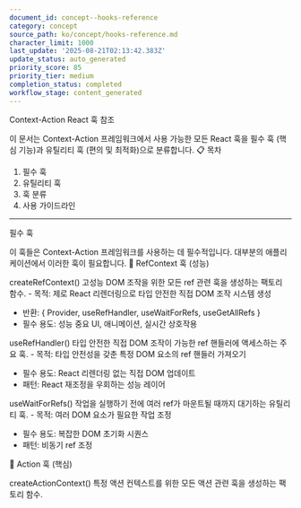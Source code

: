 ```yaml
---
document_id: concept--hooks-reference
category: concept
source_path: ko/concept/hooks-reference.md
character_limit: 1000
last_update: '2025-08-21T02:13:42.383Z'
update_status: auto_generated
priority_score: 85
priority_tier: medium
completion_status: completed
workflow_stage: content_generated
---
```

Context-Action React 훅 참조

이 문서는 Context-Action 프레임워크에서 사용 가능한 모든 React 훅을 필수 훅 (핵심 기능)과 유틸리티 훅 (편의 및 최적화)으로 분류합니다. 📋 목차

1. 필수 훅
2. 유틸리티 훅
3. 훅 분류
4. 사용 가이드라인

---

필수 훅

이 훅들은 Context-Action 프레임워크를 사용하는 데 필수적입니다. 대부분의 애플리케이션에서 이러한 훅이 필요합니다. 🔧 RefContext 훅 (성능)

createRefContext<T>()
고성능 DOM 조작을 위한 모든 ref 관련 훅을 생성하는 팩토리 함수. - 목적: 제로 React 리렌더링으로 타입 안전한 직접 DOM 조작 시스템 생성
- 반환: { Provider, useRefHandler, useWaitForRefs, useGetAllRefs }
- 필수 용도: 성능 중요 UI, 애니메이션, 실시간 상호작용

useRefHandler()
타입 안전한 직접 DOM 조작이 가능한 ref 핸들러에 액세스하는 주요 훅. - 목적: 타입 안전성을 갖춘 특정 DOM 요소의 ref 핸들러 가져오기
- 필수 용도: React 리렌더링 없는 직접 DOM 업데이트
- 패턴: React 재조정을 우회하는 성능 레이어

useWaitForRefs()
작업을 실행하기 전에 여러 ref가 마운트될 때까지 대기하는 유틸리티 훅. - 목적: 여러 DOM 요소가 필요한 작업 조정
- 필수 용도: 복잡한 DOM 초기화 시퀀스
- 패턴: 비동기 ref 조정

🎯 Action 훅 (핵심)

createActionContext<T>()
특정 액션 컨텍스트를 위한 모든 액션 관련 훅을 생성하는 팩토리 함수.
